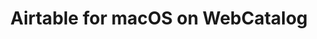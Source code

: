 ---
name: Airtable
category: Productivity
title: Airtable for macOS on WebCatalog
key: airtable
fullUrl: 'https://airtable.com'
hostname: airtable.com

---